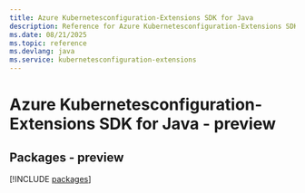 ```yaml
---
title: Azure Kubernetesconfiguration-Extensions SDK for Java
description: Reference for Azure Kubernetesconfiguration-Extensions SDK for Java
ms.date: 08/21/2025
ms.topic: reference
ms.devlang: java
ms.service: kubernetesconfiguration-extensions
---
```

# Azure Kubernetesconfiguration-Extensions SDK for Java - preview
## Packages - preview
[!INCLUDE [packages](kubernetesconfiguration-extensions-index.md)]